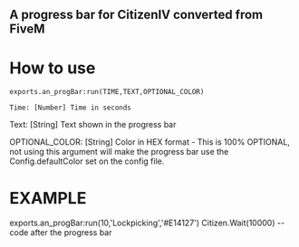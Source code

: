 ## A progress bar for CitizenIV converted from FiveM 

# How to use

`exports.an_progBar:run(TIME,TEXT,OPTIONAL_COLOR)`

``Time: [Number] Time in seconds``

Text: [String] Text shown in the progress bar

OPTIONAL_COLOR: [String] Color in HEX format - This is 100% OPTIONAL, not using this argument will make the progress bar use the Config.defaultColor set on the config file.


# EXAMPLE
exports.an_progBar:run(10,'Lockpicking','#E14127')
Citizen.Wait(10000)
-- code after the progress bar

